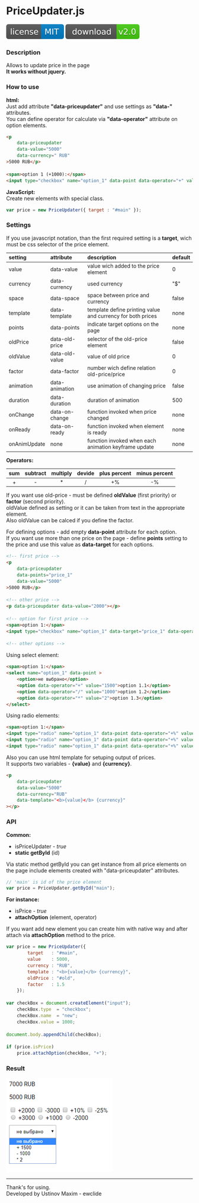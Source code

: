 # PriceUpdater.js

![license](img/license.svg) [![download](img/download.svg)][1]

### Description

Allows to update price in the page  
**It works without jquery.**

### How to use

**html:**  
Just add attribute **"data-priceupdater"** and use settings as **"data-"** attributes.  
You can define operator for calculate via **"data-operator"** attribute on option elements. 
```html
<p 
    data-priceupdater
    data-value="5000"
    data-currency=" RUB"
>5000 RUB</p>

<span>option 1 (+1000):</span>
<input type="checkbox" name="option_1" data-point data-operator="+" value="1000">

```
**JavaScript:**  
Create new elements with special class.

```js
var price = new PriceUpdater({ target : "#main" });
```

### Settings

If you use javascript notation, than the first required setting is a **target**, wich must be css selector of the price element.

| setting      | attribute      | description                                          | default |
|:-------------|:---------------|:-----------------------------------------------------|:--------|
| value        | data-value     | value wich added to the price element                | 0       |
| currency     | data-currency  | used currency                                        | "$"     |
| space        | data-space     | space between price and currency                     | false   |
| template     | data-template  | template define printing value and currency for both prices | none     |
| points       | data-points    | indicate target options on the page                  | none    |
| oldPrice     | data-old-price | selector of the old-price element                    | false   |
| oldValue     | data-old-value | value of old price                                   | 0       |
| factor       | data-factor    | number wich define relation old-price/price          | 0       |
| animation    | data-animation | use animation of changing price                      | false   |
| duration     | data-duration  | duration of animation                                | 500     |
| onChange     | data-on-change | function invoked when price changed                  | none    |
| onReady      | data-on-ready  | function invoked when element is ready               | none    |
| onAnimUpdate | none           | function invoked when each animation keyframe update | none    |

**Operators:**  

| sum | subtract | multiply | devide | plus percent | minus percent  |
|:---:|:--------:|:--------:|:------:|:------------:|:--------------:|
| \+  |    \-    |    \*    |    /   |      \+%     |       \-%      |


If you want use old-price - must be defined **oldValue** (first priority) or **factor** (second priority).  
oldValue defined as setting or it can be taken from text in the appropriate element.  
Also oldValue can be calced if you define the factor.  
  
For defining options - add empty **data-point** attribute for each option.  
If you want use more than one price on the page - define **points** setting to the price and use this value as **data-target** for each options.  

```html
<!-- first price -->
<p
    data-priceupdater
    data-points="price_1"
    data-value="5000"
>5000 RUB</p>

<!-- other price -->
<p data-priceupdater data-value="2000"></p>

<!-- option for first price -->
<span>option 1:</span>
<input type="checkbox" name="option_1" data-target="price_1" data-operator="+" value="1000">

<!-- other options -->
```

Using select element:
```html
<span>option 1:</span>
<select name="option_1" data-point >
    <option>не выбрано</option>
    <option data-operator="+" value="1500">option 1.1</option>
    <option data-operator="/" value="1000">option 1.2</option>
    <option data-operator="*" value="2">option 1.3</option>
</select>
```

Using radio elements:
```html
<span>option 1:</span>
<input type="radio" name="option_1" data-point data-operator="+%" value="10">
<input type="radio" name="option_1" data-point data-operator="+%" value="15">
<input type="radio" name="option_1" data-point data-operator="+%" value="20">
```

Also you can use html template for setuping output of prices.  
It supports two variables - **{value}** and **{currency}**.
```html
<p
    data-priceupdater
    data-value="5000"
    data-currency="RUB"
    data-template="<b>{value}</b> {currency}"
></p>
```

### API

**Common:**

- isPriceUpdater - *true*
- **static getById** (id)

Via static method getById you can get instance from all price elements on the page include elements created with "data-priceupdater" attributes.

```js
// 'main' is id of the price element
var price = PriceUpdater.getById("main");
```

**For instance:**

- isPrice - *true*
- **attachOption** (element, operator)

If you want add new element you can create him with native way and after attach via **attachOption** method to the price.

```js
var price = new PriceUpdater({
        target   : "#main",
        value    : 5000,
        currency : "RUB",
        template : "<b>{value}</b> {currency}",
        oldPrice : "#old",
        factor   : 1.5
    });

var checkBox = document.createElement("input");
    checkBox.type  = "checkbox";
    checkBox.name  = "new";
    checkBox.value = 1000;

document.body.appendChild(checkBox);

if (price.isPrice)
    price.attachOption(checkBox, "+");
```

### Result

![result](img/result.png)

-------------
Thank's for using.  
Developed by Ustinov Maxim - ewclide

[1]: https://github.com/ewclide/priceupdater/archive/v2.0.zip  "download"